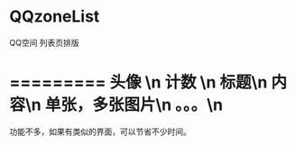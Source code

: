 QQzoneList
==========

QQ空间 列表页排版

=========
头像 \n
计数  \n
标题\n
内容\n
单张，多张图片\n
。。。\n
=========
功能不多，如果有类似的界面，可以节省不少时间。
